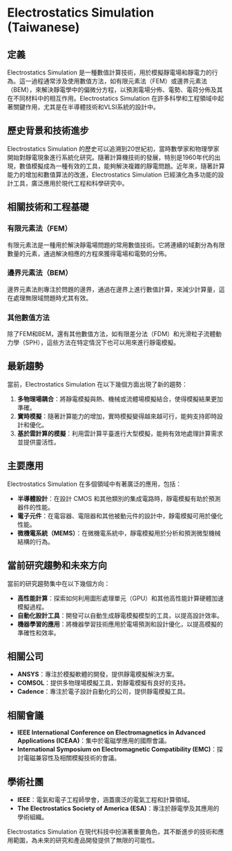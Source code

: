 # Electrostatics Simulation (Taiwanese)

## 定義

Electrostatics Simulation 是一種數值計算技術，用於模擬靜電場和靜電力的行為。這一過程通常涉及使用數值方法，如有限元素法（FEM）或邊界元素法（BEM），來解決靜電學中的偏微分方程，以預測電場分佈、電勢、電荷分佈及其在不同材料中的相互作用。Electrostatics Simulation 在許多科學和工程領域中起著關鍵作用，尤其是在半導體技術和VLSI系統的設計中。

## 歷史背景和技術進步

Electrostatics Simulation 的歷史可以追溯到20世紀初，當時數學家和物理學家開始對靜電現象進行系統化研究。隨著計算機技術的發展，特別是1960年代的出現，數值模擬成為一種有效的工具，能夠解決複雜的靜電問題。近年來，隨著計算能力的增加和數值算法的改進，Electrostatics Simulation 已經演化為多功能的設計工具，廣泛應用於現代工程和科學研究中。

## 相關技術和工程基礎

### 有限元素法（FEM）

有限元素法是一種用於解決靜電場問題的常用數值技術。它將連續的域劃分為有限數量的元素，通過解決相應的方程來獲得電場和電勢的分佈。

### 邊界元素法（BEM）

邊界元素法則專注於問題的邊界，通過在邊界上進行數值計算，來減少計算量，這在處理無限域問題時尤其有效。

### 其他數值方法

除了FEM和BEM，還有其他數值方法，如有限差分法（FDM）和光滑粒子流體動力學（SPH），這些方法在特定情況下也可以用來進行靜電模擬。

## 最新趨勢

當前，Electrostatics Simulation 在以下幾個方面出現了新的趨勢：

1. **多物理場耦合**：將靜電模擬與熱、機械或流體場模擬結合，使得模擬結果更加準確。
2. **實時模擬**：隨著計算能力的增加，實時模擬變得越來越可行，能夠支持即時設計和優化。
3. **基於雲計算的模擬**：利用雲計算平臺進行大型模擬，能夠有效地處理計算需求並提供靈活性。

## 主要應用

Electrostatics Simulation 在多個領域中有著廣泛的應用，包括：

- **半導體設計**：在設計 CMOS 和其他類別的集成電路時，靜電模擬有助於預測器件的性能。
- **電子元件**：在電容器、電阻器和其他被動元件的設計中，靜電模擬可用於優化性能。
- **微機電系統（MEMS）**：在微機電系統中，靜電模擬用於分析和預測微型機械結構的行為。

## 當前研究趨勢和未來方向

當前的研究趨勢集中在以下幾個方向：

- **高性能計算**：探索如何利用圖形處理單元（GPU）和其他高性能計算硬體加速模擬過程。
- **自動化設計工具**：開發可以自動生成靜電模擬模型的工具，以提高設計效率。
- **機器學習的應用**：將機器學習技術應用於電場預測和設計優化，以提高模擬的準確性和效率。

## 相關公司

- **ANSYS**：專注於模擬軟體的開發，提供靜電模擬解決方案。
- **COMSOL**：提供多物理場模擬工具，對靜電模擬有良好的支持。
- **Cadence**：專注於電子設計自動化的公司，提供靜電模擬工具。

## 相關會議

- **IEEE International Conference on Electromagnetics in Advanced Applications (ICEAA)**：集中於電磁學應用的國際會議。
- **International Symposium on Electromagnetic Compatibility (EMC)**：探討電磁兼容性及相關模擬技術的會議。

## 學術社團

- **IEEE**：電氣和電子工程師學會，涵蓋廣泛的電氣工程和計算領域。
- **The Electrostatics Society of America (ESA)**：專注於靜電學及其應用的學術組織。

Electrostatics Simulation 在現代科技中扮演著重要角色，其不斷進步的技術和應用範圍，為未來的研究和產品開發提供了無限的可能性。